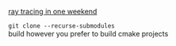 [ray tracing in one weekend](https://raytracing.github.io/)

`git clone --recurse-submodules`  
build however you prefer to build cmake projects
